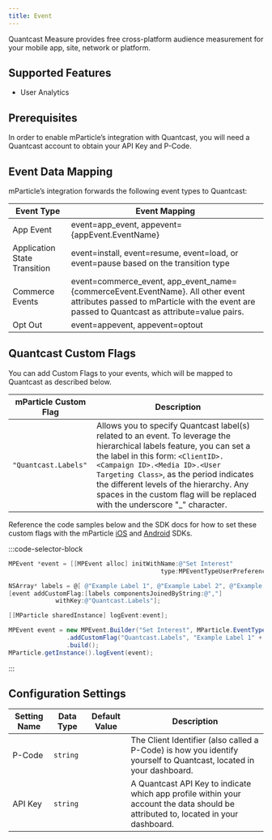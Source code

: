 ```yaml
---
title: Event
---
```


Quantcast Measure provides free cross-platform audience measurement for your mobile app, site, network or platform.

## Supported Features

* User Analytics

## Prerequisites

In order to enable mParticle’s integration with Quantcast, you will need a Quantcast account to obtain your API Key and P-Code.

## Event Data Mapping

mParticle’s integration forwards the following event types to Quantcast:

Event Type | Event Mapping
|---|---|
App Event | event=app_event, appevent={appEvent.EventName}
Application State Transition | event=install, event=resume, event=load, or event=pause based on the transition type
Commerce Events| event=commerce_event, app_event_name={commerceEvent.EventName}.  All other event attributes passed to mParticle with the event are passed to Quantcast as attribute=value pairs.
Opt Out | event=appevent, appevent=optout

## Quantcast Custom Flags

You can add Custom Flags to your events, which will be mapped to Quantcast as described below.

| mParticle Custom Flag | Description
|---|---|
|`"Quantcast.Labels"` | Allows you to specify Quantcast label(s) related to an event.  To leverage the hierarchical labels feature, you can set a the label in this form: `<ClientID>.<Campaign ID>.<Media ID>.<User Targeting Class>`, as the period indicates the different levels of the hierarchy.  Any spaces in the custom flag will be replaced with the underscore "_" character.

Reference the code samples below and the SDK docs for how to set these custom flags with the mParticle [iOS](/developers/sdk/ios/event-tracking/#custom-flags) and [Android](/developers/sdk/android/event-tracking/#custom-flags) SDKs.

:::code-selector-block
~~~objectivec
MPEvent *event = [[MPEvent alloc] initWithName:@"Set Interest"
                                          type:MPEventTypeUserPreference;

NSArray* labels = @[ @"Example Label 1", @"Example Label 2", @"Example Label 3"];
[event addCustomFlag:[labels componentsJoinedByString:@","]
             withKey:@"Quantcast.Labels"];

[[MParticle sharedInstance] logEvent:event];
~~~

~~~java
MPEvent event = new MPEvent.Builder("Set Interest", MParticle.EventType.UserPreference)
                .addCustomFlag("Quantcast.Labels", "Example Label 1" + "," + "Example Label 2")
                .build();
MParticle.getInstance().logEvent(event);
~~~
:::


## Configuration Settings

| Setting Name |  Data Type    | Default Value  | Description |
| ---|---|---|---|
| P-Code | `string` | <unset> | The Client Identifier (also called a P-Code) is how you identify yourself to Quantcast, located in your dashboard. |
| API Key | `string` | <unset> | A Quantcast API Key to indicate which app profile within your account the data should be attributed to, located in your dashboard. |
